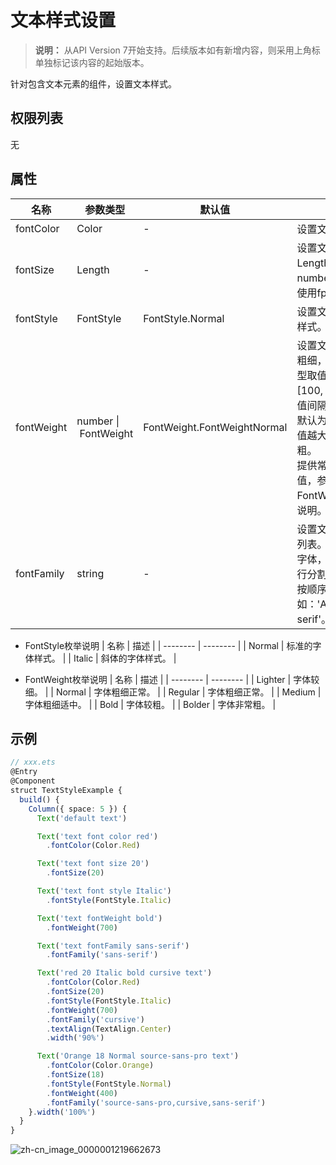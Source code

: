 # 文本样式设置

>  **说明：**
> 从API Version 7开始支持。后续版本如有新增内容，则采用上角标单独标记该内容的起始版本。


针对包含文本元素的组件，设置文本样式。


## 权限列表

无


## 属性


| 名称 | 参数类型 | 默认值 | 描述 |
| -------- | -------- | -------- | -------- |
| fontColor | Color | - | 设置文本颜色。 |
| fontSize | Length | - | 设置文本尺寸，Length为number类型时，使用fp单位。 |
| fontStyle | FontStyle | FontStyle.Normal | 设置文本的字体样式。 |
| fontWeight | number&nbsp;\|&nbsp;FontWeight | FontWeight.FontWeightNormal | 设置文本的字体粗细，number类型取值[100,&nbsp;900]，取值间隔为100，默认为400，取值越大，字体越粗。<br/>提供常用枚举值，参考：FontWeight枚举说明。 |
| fontFamily | string | - | 设置文本的字体列表。使用多个字体，使用','进行分割，优先级按顺序生效。例如：'Arial,&nbsp;sans-serif'。 |


- FontStyle枚举说明
  | 名称 | 描述 | 
  | -------- | -------- |
  | Normal | 标准的字体样式。 | 
  | Italic | 斜体的字体样式。 | 


- FontWeight枚举说明
  | 名称 | 描述 | 
  | -------- | -------- |
  | Lighter | 字体较细。 | 
  | Normal | 字体粗细正常。 | 
  | Regular | 字体粗细正常。 | 
  | Medium | 字体粗细适中。 | 
  | Bold | 字体较粗。 | 
  | Bolder | 字体非常粗。 | 


## 示例

```ts
// xxx.ets
@Entry
@Component
struct TextStyleExample {
  build() {
    Column({ space: 5 }) {
      Text('default text')

      Text('text font color red')
        .fontColor(Color.Red)

      Text('text font size 20')
        .fontSize(20)

      Text('text font style Italic')
        .fontStyle(FontStyle.Italic)

      Text('text fontWeight bold')
        .fontWeight(700)

      Text('text fontFamily sans-serif')
        .fontFamily('sans-serif')

      Text('red 20 Italic bold cursive text')
        .fontColor(Color.Red)
        .fontSize(20)
        .fontStyle(FontStyle.Italic)
        .fontWeight(700)
        .fontFamily('cursive')
        .textAlign(TextAlign.Center)
        .width('90%')

      Text('Orange 18 Normal source-sans-pro text')
        .fontColor(Color.Orange)
        .fontSize(18)
        .fontStyle(FontStyle.Normal)
        .fontWeight(400)
        .fontFamily('source-sans-pro,cursive,sans-serif')
    }.width('100%')
  }
}
```

![zh-cn_image_0000001219662673](figures/zh-cn_image_0000001219662673.png)
